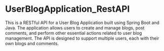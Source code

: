 # UserBlogApplication_RestAPI
This is a RESTful API for a User Blog Application built using Spring Boot and Java. The application allows users to create and manage blogs, post comments, and perform other essential actions related to user blog management. The API is designed to support multiple users, each with their own blogs and comments.
